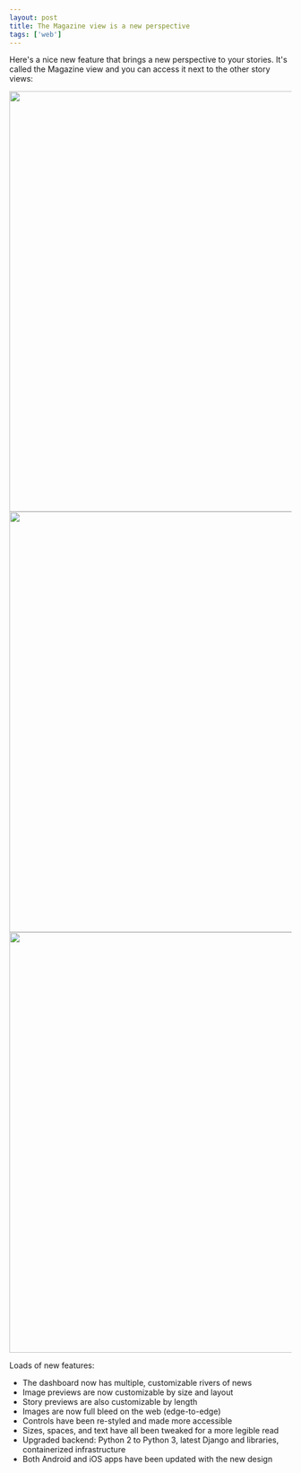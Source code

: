 ```yaml
---
layout: post
title: The Magazine view is a new perspective
tags: ['web']
---
```


Here's a nice new feature that brings a new perspective to your stories. It's called the Magazine view and you can access it next to the other story views:

<img src="/assets/magazine-views.png" style="width: 750px;">


<img src="/assets/magazine-light.png" style="width: 750px;">
<img src="/assets/magazine-dark.png" style="width: 750px;">



Loads of new features:

 * The dashboard now has multiple, customizable rivers of news
 * Image previews are now customizable by size and layout
 * Story previews are also customizable by length
 * Images are now full bleed on the web (edge-to-edge)
 * Controls have been re-styled and made more accessible
 * Sizes, spaces, and text have all been tweaked for a more legible read
 * Upgraded backend: Python 2 to Python 3, latest Django and libraries, containerized infrastructure
 * Both Android and iOS apps have been updated with the new design

